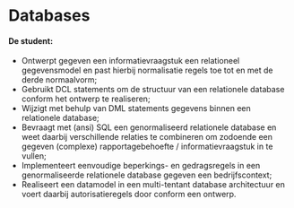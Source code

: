 # Databases
#### De student:
- Ontwerpt gegeven een informatievraagstuk een relationeel gegevensmodel en past hierbij normalisatie regels toe tot en met de derde normaalvorm;
- Gebruikt DCL statements om de structuur van een relationele database conform het ontwerp te realiseren;
- Wijzigt met behulp van DML statements gegevens binnen een relationele database;
- Bevraagt met (ansi) SQL een genormaliseerd relationele database en weet daarbij verschillende relaties te combineren om zodoende een gegeven (complexe) rapportagebehoefte / informatievraagstuk in te vullen;
- Implementeert eenvoudige beperkings- en gedragsregels in een genormaliseerde relationele database gegeven een bedrijfscontext;
- Realiseert een datamodel in een multi-tentant database architectuur en voert daarbij autorisatieregels door conform een ontwerp.